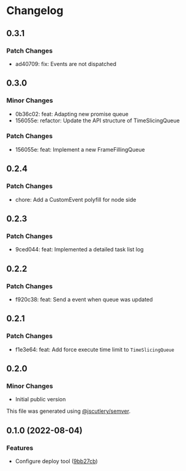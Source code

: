 # Changelog

## 0.3.1

### Patch Changes

- ad40709: fix: Events are not dispatched

## 0.3.0

### Minor Changes

- 0b36c02: feat: Adapting new promise queue
- 156055e: refactor: Update the API structure of TimeSlicingQueue

### Patch Changes

- 156055e: feat: Implement a new FrameFillingQueue

## 0.2.4

### Patch Changes

- chore: Add a CustomEvent polyfill for node side

## 0.2.3

### Patch Changes

- 9ced044: feat: Implemented a detailed task list log

## 0.2.2

### Patch Changes

- f920c38: feat: Send a event when queue was updated

## 0.2.1

### Patch Changes

- f1e3e64: feat: Add force execute time limit to `TimeSlicingQueue`

## 0.2.0

### Minor Changes

- Initial public version

This file was generated using [@jscutlery/semver](https://github.com/jscutlery/semver).

## 0.1.0 (2022-08-04)

### Features

- Configure deploy tool ([9bb27cb](https://github.com/Web-Media-Foundation/infrastructure/commit/9bb27cb7512d097b7d4e385876db3e90a8da24ec))
